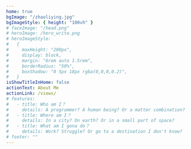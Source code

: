 ```yaml
---
home: true
bgImage: "/zhaoliying.jpg"
bgImageStyle: { height: "100vh" }
# faceImage: "/head.png"
# heroImage: /hero_write.png
# heroImageStyle:
#   {
#     maxHeight: "200px",
#     display: block,
#     margin: "6rem auto 1.5rem",
#     borderRadius: "50%",
#     boxShadow: "0 5px 18px rgba(0,0,0,0.2)",
#   }
isShowTitleInHome: false
actionText: About Me
actionLink: /views/
# features:
#   - title: Who am I？
#     details: A programmer? A human being? Or a matter combination?
#   - title: Where am I？
#     details: In a city? On earth? Or in a small part of space?
#   - title: What am I gona do？
#     details: Work? Struggle? Or go to a destination I don't know?
# footer: ""
---
```

